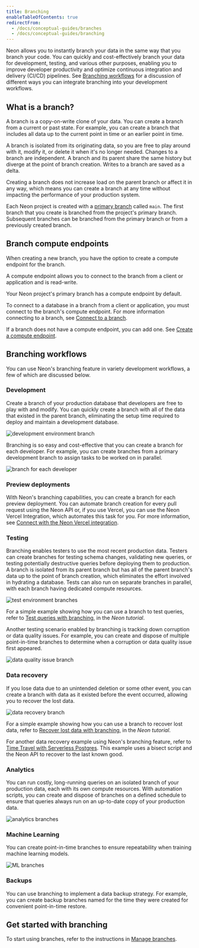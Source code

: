 ```yaml
---
title: Branching
enableTableOfContents: true
redirectFrom:
  - /docs/conceptual-guides/branches
  - /docs/conceptual-guides/branching
---
```


<a id="branches-coming-soon/"></a>

Neon allows you to instantly branch your data in the same way that you branch your code. You can quickly and cost-effectively branch your data for development, testing, and various other purposes, enabling you to improve developer productivity and optimize continuous integration and delivery (CI/CD) pipelines. See [Branching workflows](#branching-workflows) for a discussion of different ways you can integrate branching into your development workflows.

## What is a branch?

A branch is a copy-on-write clone of your data. You can create a branch from a current or past state. For example, you can create a branch that includes all data up to the current point in time or an earlier point in time.

A branch is isolated from its originating data, so you are free to play around with it, modify it, or delete it when it's no longer needed. Changes to a branch are independent. A branch and its parent share the same history but diverge at the point of branch creation. Writes to a branch are saved as a delta.

Creating a branch does not increase load on the parent branch or affect it in any way, which means you can create a branch at any time without impacting the performance of your production system.

Each Neon project is created with a [primary branch](/docs/reference/glossary#primary-branch) called `main`. The first branch that you create is branched from the project's primary branch. Subsequent branches can be branched from the primary branch or from a previously created branch.

## Branch compute endpoints

When creating a new branch, you have the option to create a compute endpoint for the branch.

A compute endpoint allows you to connect to the branch from a client or application and is read-write.

Your Neon project's primary branch has a compute endpoint by default.

To connect to a database in a branch from a client or application, you must connect to the branch's compute endpoint. For more information connecting to a branch, see [Connect to a branch](/docs/manage/branches#connect-to-a-branch).

If a branch does not have a compute endpoint, you can add one. See [Create a compute endpoint](/docs/manage/endpoints#create-a-compute-endpoint).

## Branching workflows

You can use Neon's branching feature in variety development workflows, a few of which are discussed below.

### Development

Create a branch of your production database that developers are free to play with and modify. You can quickly create a branch with all of the data that existed in the parent branch, eliminating the setup time required to deploy and maintain a development database.

![development environment branch](/docs/introduction/branching_dev_env.png)

Branching is so easy and cost-effective that you can create a branch for each developer. For example, you can create branches from a primary development branch to assign tasks to be worked on in parallel.

![branch for each developer](/docs/introduction/branching_each_dev.png)

### Preview deployments

With Neon's branching capabilities, you can create a branch for each preview deployment. You can automate branch creation for every pull request using the Neon API or, if you use Vercel, you can use the Neon Vercel Integration, which automates this task for you. For more information, see [Connect with the Neon Vercel integration](/docs/guides/vercel).

### Testing

Branching enables testers to use the most recent production data. Testers can create branches for testing schema changes, validating new queries, or testing potentially destructive queries before deploying them to production. A branch is isolated from its parent branch but has all of the parent branch's data up to the point of branch creation, which eliminates the effort involved in hydrating a database. Tests can also run on separate branches in parallel, with each branch having dedicated compute resources.

![test environment branches](/docs/introduction/branching_test.png)

For a simple example showing how you can use a branch to test queries, refer to [Test queries with branching](/docs/tutorial/test-queries), in the _Neon tutorial_.

Another testing scenario enabled by branching is tracking down corruption or data quality issues. For example, you can create and dispose of multiple point-in-time branches to determine when a corruption or data quality issue first appeared.

![data quality issue branch](/docs/introduction/branching_issue.png)

### Data recovery

If you lose data due to an unintended deletion or some other event, you can create a branch with data as it existed before the event occurred, allowing you to recover the lost data.

![data recovery branch](/docs/introduction/branching_data_loss.png)

For a simple example showing how you can use a branch to recover lost data, refer to [Recover lost data with branching](/docs/tutorial/data-recovery), in the _Neon tutorial_.

For another data recovery example using Neon's branching feature, refer to [Time Travel with Serverless Postgres](https://neon.tech/blog/time-travel-with-postgres). This example uses a bisect script and the Neon API to recover to the last known good.

### Analytics

You can run costly, long-running queries on an isolated branch of your production data, each with its own compute resources. With automation scripts, you can create and dispose of branches on a defined schedule to ensure that queries always run on an up-to-date copy of your production data.

![analytics branches](/docs/introduction/branching_analytics.png)

### Machine Learning

You can create point-in-time branches to ensure repeatability when training machine learning models.

![ML branches](/docs/introduction/branching_ml.png)

### Backups

You can use branching to implement a data backup strategy. For example, you can create backup branches named for the time they were created for convenient point-in-time restore.

## Get started with branching

To start using branches, refer to the instructions in [Manage branches](/docs/manage/branches).
